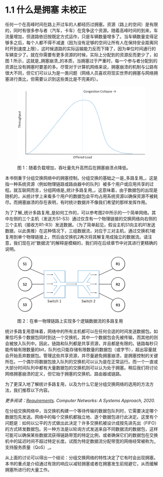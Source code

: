 # 1.1 什么是拥塞 未校正

任何一个在高峰时间在路上开过车的人都经历过拥塞。资源（路上的空间）是有限的，同时有很多参与者（汽车，卡车）在竞争这个资源。随着高峰时间的到来，车流量增加，但道路依旧按既定方式运作，只是车辆数量增多了。当车辆数量变得足够多之后，每个人都不得不减速（因为没有足够的空间让所有人在保持安全距离同时开到速度上限），这时候道路的实际运输能力反而下降了，因为单位时间通行的车辆变少了。就在你需要有更多资源的时候，实际上分配到的资源反而更少了，如图 1 所示，这就是_拥塞崩溃_的本质，当拥塞过于严重时，每一个参与者分配到的资源比没有拥塞时要差的多。尽管对于计算机网络来说，拥塞崩溃的机制与公路有很大不同，但它们可以认为是一类问题（网络人员喜欢将现实世界的拥塞与网络拥塞进行类比，但需要认识到这些类比是不完美的）。

<figure><img src="../.gitbook/assets/image (2) (1).png" alt=""><figcaption><p>图 1：随着负载增加，吞吐量先升高然后在拥塞崩溃点降低。</p></figcaption></figure>

本书侧重于分组交换网络中的拥塞控制。分组交换的基础之一是_多路复用_，这是指一种系统资源（例如物理链路或路由器中的队列）被多个用户或应用共享的过程。就互联网而言，分组网络是_统计多路复用_，这意味着，由于数据包的出现是随机的，从统计学上来看多个用户的数据包会平均占用系统资源以确保资源不被耗尽。而拥塞崩溃的存在表明，有时统计数据并不像我们希望的那样发挥作用。

为了了解_统计多路复用_是如何工作的，可以参考图2中所示的一个简单网络。其中左侧的三个主机（发送方S1-S3）通过仅含有一个物理链接的交换网络向右侧的三个主机（接收方R1-R3）发送数据。（为了简单起见，假设主机S1向主机R1发送数据，以此类推）在这种情况下，三组数据流，对应于三对主机，通过交换机1被复用到单个物理链接上，然后由交换机2再次将其解复用成独立的数据流。请注意，我们现在对“数据流”的解释是模糊的，我们将在后续章节中对其进行更精确的说明。

<figure><img src="../.gitbook/assets/image (1) (1) (1) (1) (1).png" alt="" width="358"><figcaption><p>图 2：在单一物理链路上实现多个逻辑数据流的多路复用</p></figcaption></figure>

统计多路复用意味着，网络中的所有主机都可以在任何合适的时间发送数据包。如果恰巧多个数据包同时到达一个交换机，其中一个数据包会先被传输，而其他的则会被放入队列中。因此，链路和队列都是共享资源，并且都是有限的。链路每秒只能传输有限数量的bit，队列也只能存储有限数量的数据包（或字节），超出容量就会开始丢弃数据包。管理这些共享资源，并尽量避免拥塞崩溃，是拥塞控制的关键所在。一个偶尔将数据包放入队列的交换机可以认为是在正常运行。而一个一直或大部分时间队列中都有大量数据包的交换机则可以认为处于拥塞。稍后我们将讨论网络拥塞崩溃的定义，但它始于拥塞的交换机、路由器或链路。

为了更深入地了解统计多路复用，以及为什么它是分组交换网络的选用的方法方法，我们推荐以下内容。

_更多阅读：_[_Requirements_](https://book.systemsapproach.org/foundation/requirements.html)_. Computer Networks: A Systems Approach, 2020._

在分组交换网络中，当交换机构建一个等待传输的数据包队列时，它需要决定哪个数据包先发送。网络中的每个交换机都独立地、逐个数据包进行此决定。这里有个问题是：如何以公平的方式做出此决定？许多交换机被设计成按先进先出（FIFO）的方式转发数据包。另一种方法是以轮询方式发送来自不同数据流的数据包，这样可能可以确保某些数据流获得链路带宽的特定比例，或者确保它们的数据包在交换机中的延迟时间不超过特定长度。试图为特定数据流分配带宽的网络经常被称为_支持服务质量（QoS）_。

从上面的讨论可以得出一个结论：分组交换网络的特性决定了它有时会出现拥塞。本书的重点是介绍通过有效的响应以减轻拥塞或者在拥塞发生前规避它，从而缓解拥塞所进行的大量工作。
